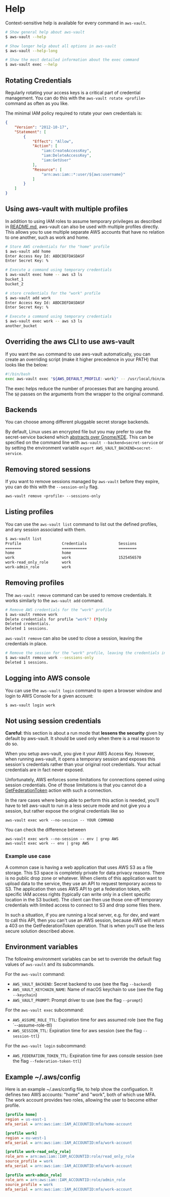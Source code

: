 # Help

Context-sensitive help is available for every command in `aws-vault`.

```bash
# Show general help about aws-vault
$ aws-vault --help

# Show longer help about all options in aws-vault
$ aws-vault --help-long

# Show the most detailed information about the exec command
$ aws-vault exec --help
```


## Rotating Credentials

Regularly rotating your access keys is a critical part of credential management. You can do this with the `aws-vault rotate <profile>` command as often as you like.

The minimal IAM policy required to rotate your own credentials is:

```json
{
    "Version": "2012-10-17",
    "Statement": [
        {
            "Effect": "Allow",
            "Action": [
                "iam:CreateAccessKey",
                "iam:DeleteAccessKey",
                "iam:GetUser"
            ],
            "Resource": [
                "arn:aws:iam::*:user/${aws:username}"
            ]
        }
    ]
}
```


## Using aws-vault with multiple profiles

In addition to using IAM roles to assume temporary privileges as described in
[README.md](./USAGE.md), aws-vault can also be used with multiple profiles directly. This allows you
to use multiple separate AWS accounts that have no relation to one another, such as work and home.

```bash
# Store AWS credentials for the "home" profile
$ aws-vault add home
Enter Access Key Id: ABDCDEFDASDASF
Enter Secret Key: %

# Execute a command using temporary credentials
$ aws-vault exec home -- aws s3 ls
bucket_1
bucket_2

# store credentials for the "work" profile
$ aws-vault add work
Enter Access Key Id: ABDCDEFDASDASF
Enter Secret Key: %

# Execute a command using temporary credentials
$ aws-vault exec work -- aws s3 ls
another_bucket
```


## Overriding the aws CLI to use aws-vault

If you want the `aws` command to use aws-vault automatically, you can create an overriding script
(make it higher precedence in your PATH) that looks like the below:

```bash
#!/bin/bash
exec aws-vault exec "${AWS_DEFAULT_PROFILE:-work}" -- /usr/local/bin/aws "$@"
```

The exec helps reduce the number of processes that are hanging around. The `$@` passes on the
arguments from the wrapper to the original command.


## Backends

You can choose among different pluggable secret storage backends. 

By default, Linux uses an encrypted file but you may prefer to use the secret-service backend which [abstracts over Gnome/KDE](https://specifications.freedesktop.org/secret-service/). This can be specified on the command line with `aws-vault --backend=secret-service` or by setting the environment variable `export AWS_VAULT_BACKEND=secret-service`.


## Removing stored sessions

If you want to remove sessions managed by `aws-vault` before they expire, you can do this with the `--session-only` flag.

```bash
aws-vault remove <profile> --sessions-only
```


## Listing profiles

You can use the `aws-vault list` command to list out the defined profiles, and any session
associated with them.

```bash
$ aws-vault list
Profile                  Credentials              Sessions  
=======                  ===========              ========                 
home                     home                        
work                     work                     1525456570  
work-read_only_role      work                        
work-admin_role          work                        
``` 


## Removing profiles

The `aws-vault remove` command can be used to remove credentials. It works similarly to the
`aws-vault add` command.

```bash
# Remove AWS credentials for the "work" profile
$ aws-vault remove work
Delete credentials for profile "work"? (Y|n)y
Deleted credentials.
Deleted 1 sessions.
```

`aws-vault remove` can also be used to close a session, leaving the credentials in place.

```bash
# Remove the session for the "work" profile, leaving the credentials in place
$ aws-vault remove work --sessions-only
Deleted 1 sessions.
```


## Logging into AWS console

You can use the `aws-vault login` command to open a browser window and login to AWS Console for a
given account:
```bash
$ aws-vault login work
```


## Not using session credentials

**Careful**: this section is about a run mode that **lessens the security** given by default by
aws-vault. It should be used only when there is a real reason to do so.

When you setup aws-vault, you give it your AWS Access Key. However, when running aws-vault, it opens
a temporary session and exposes this session's credentials rather than your original root
credentials. Your actual credentials are in fact never exposed.

Unfortunately, AWS enforces some limitations for connections opened using session credentials. One
of those limitations is that you cannot do a [GetFederationToken](https://docs.aws.amazon.com/STS/latest/APIReference/API_GetFederationToken.html)
action with such a connection.

In the rare cases where being able to perform this action is needed, you'll have to tell aws-vault
to run in a less secure mode and not give you a session, but rather expose the original credentials
like so
```
aws-vault exec work --no-session -- YOUR COMMAND
```

You can check the difference between

```
aws-vault exec work --no-session -- env | grep AWS
aws-vault exec work -- env | grep AWS
```

### Example use case

A common case is having a web application that uses AWS S3 as a file storage. This S3 space is
completely private for data privacy reasons. There is no public drop zone or whatever. When clients
of this application want to upload data to the service, they use an API to request temporary access
to S3. The application then uses AWS API to get a federation token, with specific IAM access rights
(typically can write only in a client specific location in the S3 bucket). The client can then use
those one-off temporary credentials with limited access to connect to S3 and drop some files there.

In such a situation, if you are running a local server, e.g. for dev, and want to call this API,
then you can't use an AWS session, because AWS will return a 403 on the GetFederationToken
operation. That is when you'll use the less secure solution described above.


## Environment variables

The following environment variables can be set to override the default flag
values of `aws-vault` and its subcommands.

For the `aws-vault` command:

* `AWS_VAULT_BACKEND`: Secret backend to use (see the flag `--backend`)
* `AWS_VAULT_KEYCHAIN_NAME`: Name of macOS keychain to use (see the flag `--keychain`)
* `AWS_VAULT_PROMPT`: Prompt driver to use (see the flag `--prompt`)

For the `aws-vault exec` subcommand:

* `AWS_ASSUME_ROLE_TTL`: Expiration time for aws assumed role (see the flag `--assume-role-ttl)
* `AWS_SESSION_TTL`:  Expiration time for aws session (see the flag `--session-ttl`)

For the `aws-vault login` subcommand:

* `AWS_FEDERATION_TOKEN_TTL`: Expiration time for aws console session (see the flag `--federation-token-ttl`)


## Example ~/.aws/config

Here is an example ~/.aws/config file, to help show the configuation. It defines two AWS accounts:
"home" and "work", both of which use MFA. The work account provides two roles, allowing the user to
become either profile.

```ini
[profile home]
region = us-east-1
mfa_serial = arn:aws:iam::IAM_ACCOUNTID:mfa/home-account

[profile work]
region = eu-west-1
mfa_serial = arn:aws:iam::IAM_ACCOUNTID:mfa/work-account

[profile work-read_only_role]
role_arn = arn:aws:iam::IAM_ACCOUNTID:role/read_only_role
source_profile = work
mfa_serial = arn:aws:iam::IAM_ACCOUNTID:mfa/work-account

[profile work-admin_role]
role_arn = arn:aws:iam::IAM_ACCOUNTID:role/admin_role
source_profile = work
mfa_serial = arn:aws:iam::IAM_ACCOUNTID:mfa/work-account
```
